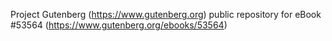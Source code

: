 Project Gutenberg (https://www.gutenberg.org) public repository for
eBook #53564 (https://www.gutenberg.org/ebooks/53564)

